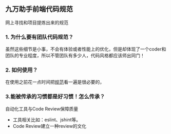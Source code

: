 ## 九万助手前端代码规范 
网上寻找和项目提炼出来的规范

### 1. 为什么要有团队代码规范？  
虽然这些细节是小事，不会有体验或者性能上的优化，但是却体现了一个coder和团队的专业程度，所以不管团队有多少人，代码风格都应该师出同门！ 

### 2. 如何使用？ 
在使用之前花一点时间把[规范](//awayjin.github.io/codeguide/guide/)看一遍是很必要的，  


### 3.能被传承的习惯都是好习惯！怎么传承？
自动化工具与Code Review保障质量
- 工具相关比如：eslint、jshint等。
- Code Review建立一种review的文化

